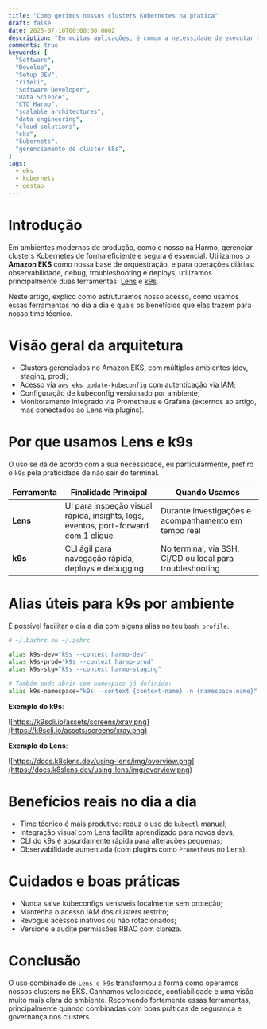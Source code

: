 ```yaml
---
title: "Como gerimos nossos clusters Kubernetes na prática"
draft: false
date: 2025-07-10T00:00:00.000Z
description: "Em muitas aplicações, é comum a necessidade de executar tarefas recorrentes: limpar dados antigos, atualizar tabelas derivadas ou enviar notificações. Em servidores tradicionais, usamos o cron, um agendador de tarefas do sistema operacional, para executar esses processos de forma automática."
comments: true
keywords: [
  "Software",
  "Develop",
  "Setup DEV",
  "rifeli",
  "Software Developer",
  "Data Science",
  "CTO Harmo",
  "scalable architectures",
  "data engineering",
  "cloud solutions",
  "eks",
  "kubernets",
  "gerenciamento de cluster k8s",
]
tags:
  - eks
  - kubernets
  - gestao
---
```


# Introdução

Em ambientes modernos de produção, como o nosso na Harmo, gerenciar clusters Kubernetes de forma eficiente e segura é essencial. Utilizamos o **Amazon EKS** como nossa base de orquestração, e para operações diárias: observabilidade, debug, troubleshooting e deploys, utilizamos principalmente duas ferramentas: [Lens](https://k8slens.dev/) e [k9s](https://k9scli.io/).

Neste artigo, explico como estruturamos nosso acesso, como usamos essas ferramentas no dia a dia e quais os benefícios que elas trazem para nosso time técnico.

# Visão geral da arquitetura

- Clusters gerenciados no Amazon EKS, com múltiplos ambientes (dev, staging, prod);
- Acesso via `aws eks update-kubeconfig` com autenticação via IAM;
- Configuração de kubeconfig versionado por ambiente;
- Monitoramento integrado via Prometheus e Grafana (externos ao artigo, mas conectados ao Lens via plugins).

# Por que usamos Lens e k9s

O uso se dá de acordo com a sua necessidade, eu particularmente, prefiro o `k9s` pela praticidade de não sair do terminal.

| Ferramenta | Finalidade Principal                                                               | Quando Usamos                                             |
| ---------- | ---------------------------------------------------------------------------------- | --------------------------------------------------------- |
| **Lens**   | UI para inspeção visual rápida, insights, logs, eventos, port-forward com 1 clique | Durante investigações e acompanhamento em tempo real      |
| **k9s**    | CLI ágil para navegação rápida, deploys e debugging                                | No terminal, via SSH, CI/CD ou local para troubleshooting |

# Alias úteis para k9s por ambiente

É possível facilitar o dia a dia com alguns alias no teu `bash profile`.

```bash
# ~/.bashrc ou ~/.zshrc

alias k9s-dev="k9s --context harmo-dev"
alias k9s-prod="k9s --context harmo-prod"
alias k9s-stg="k9s --context harmo-staging"

# Também pode abrir com namespace já definido:
alias k9s-namespace="k9s --context {context-name} -n {namespace-name}"
```

**Exemplo do k9s**:

![https://k9scli.io/assets/screens/xray.png](https://k9scli.io/assets/screens/xray.png)

**Exemplo do Lens**:

![https://docs.k8slens.dev/using-lens/img/overview.png](https://docs.k8slens.dev/using-lens/img/overview.png)

# Benefícios reais no dia a dia

- Time técnico é mais produtivo: reduz o uso de `kubectl` manual;
- Integração visual com Lens facilita aprendizado para novos devs;
- CLI do k9s é absurdamente rápida para alterações pequenas;
- Observabilidade aumentada (com plugins como `Prometheus` no Lens).

#  Cuidados e boas práticas

- Nunca salve kubeconfigs sensíveis localmente sem proteção;
- Mantenha o acesso IAM dos clusters restrito;
- Revogue acessos inativos ou não rotacionados;
- Versione e audite permissões RBAC com clareza.

# Conclusão

O uso combinado de `Lens e k9s` transformou a forma como operamos nossos clusters no EKS. Ganhamos velocidade, confiabilidade e uma visão muito mais clara do ambiente. Recomendo fortemente essas ferramentas, principalmente quando combinadas com boas práticas de segurança e governança nos clusters.
